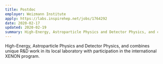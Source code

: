 ```yaml
---
title: Postdoc
employer: Weizmann Institute
apply: https://labs.inspirehep.net/jobs/1764292
date: 2020-02-17
updated: 2020-02-19
summary: High-Energy, Astroparticle Physics and Detector Physics, and combines unique R&D work in its local laboratory with participation in the international XENON program. 
---
```


High-Energy, Astroparticle Physics and Detector Physics, and combines unique R&D work in its local laboratory with participation in the international XENON program. 
